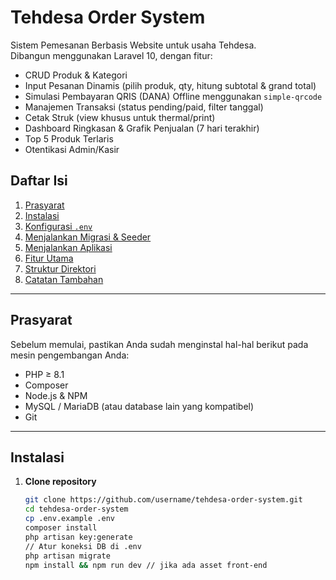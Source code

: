 # Tehdesa Order System

Sistem Pemesanan Berbasis Website untuk usaha Tehdesa.  
Dibangun menggunakan Laravel 10, dengan fitur:
- CRUD Produk & Kategori
- Input Pesanan Dinamis (pilih produk, qty, hitung subtotal & grand total)
- Simulasi Pembayaran QRIS (DANA) Offline menggunakan `simple-qrcode`
- Manajemen Transaksi (status pending/paid, filter tanggal)
- Cetak Struk (view khusus untuk thermal/print)
- Dashboard Ringkasan & Grafik Penjualan (7 hari terakhir)
- Top 5 Produk Terlaris
- Otentikasi Admin/Kasir

## Daftar Isi

1. [Prasyarat](#prasyarat)  
2. [Instalasi](#instalasi)  
3. [Konfigurasi `.env`](#konfigurasi-env)  
4. [Menjalankan Migrasi & Seeder](#menjalankan-migrasi--seeder)  
5. [Menjalankan Aplikasi](#menjalankan-aplikasi)  
6. [Fitur Utama](#fitur-utama)  
7. [Struktur Direktori](#struktur-direktori)  
8. [Catatan Tambahan](#catatan-tambahan)  

---

## Prasyarat

Sebelum memulai, pastikan Anda sudah menginstal hal-hal berikut pada mesin pengembangan Anda:

- PHP ≥ 8.1  
- Composer  
- Node.js & NPM  
- MySQL / MariaDB (atau database lain yang kompatibel)  
- Git  

---

## Instalasi

1. **Clone repository**  
   ```bash
   git clone https://github.com/username/tehdesa-order-system.git
   cd tehdesa-order-system
   cp .env.example .env
   composer install
   php artisan key:generate
   // Atur koneksi DB di .env
   php artisan migrate
   npm install && npm run dev // jika ada asset front‐end
```